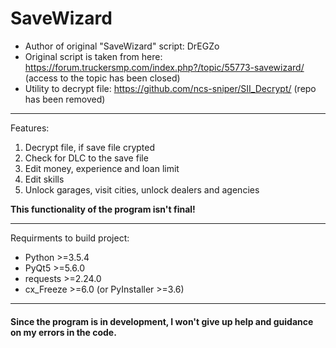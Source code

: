 # SaveWizard

* Author of original "SaveWizard" script: DrEGZo
* Original script is taken from here: <https://forum.truckersmp.com/index.php?/topic/55773-savewizard/> (access to the topic has been closed)
* Utility to decrypt file: <https://github.com/ncs-sniper/SII_Decrypt/> (repo has been removed)

***

Features:
1. Decrypt file, if save file crypted
2. Check for DLC to the save file
3. Edit money, experience and loan limit
4. Edit skills
5. Unlock garages, visit cities, unlock dealers and agencies

**This functionality of the program isn't final!**

***

Requirments to build project:
* Python >=3.5.4
* PyQt5 >=5.6.0
* requests >=2.24.0
* cx_Freeze >=6.0 (or PyInstaller >=3.6)

***

#### Since the program is in development, I won't give up help and guidance on my errors in the code.
